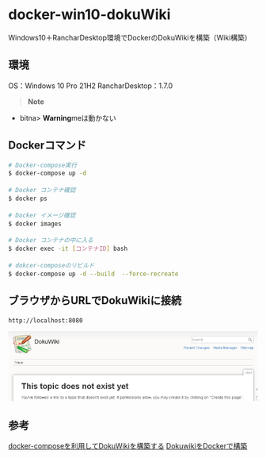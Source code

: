 # docker-win10-dokuWiki
Windows10＋RancharDesktop環境でDockerのDokuWikiを構築（Wiki構築）

## 環境
OS：Windows 10 Pro 21H2
RancharDesktop：1.7.0

> **Note**
- bitna> **Warning**meは動かない

## Dockerコマンド
``` bash
# Docker-compose実行
$ docker-compose up -d

# Docker コンテナ確認
$ docker ps

# Docker イメージ確認
$ docker images

# Docker コンテナの中に入る
$ docker exec -it [コンテナID] bash

# dokcer-composeのリビルド
$ docker-compose up -d --build  --force-recreate

```

## ブラウザからURLでDokuWikiに接続
~~~
http://localhost:8080
~~~
![picture 1](images/README/1670203476014.png)  


## 参考
[docker-composeを利用してDokuWikiを構築する](https://mebee.info/2020/07/04/post-13052/)
[DokuwikiをDockerで構築](https://qiita.com/tan102422/items/d10ff7a8ba9f4d1fd69b)